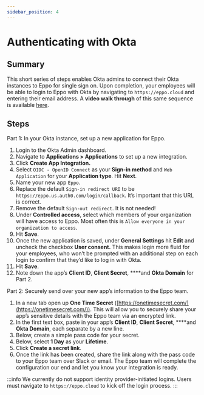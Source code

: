 ```yaml
---
sidebar_position: 4
---
```

# Authenticating with Okta

## Summary

This short series of steps enables Okta admins to connect their Okta instances to Eppo for single sign on. Upon completion, your employees will be able to login to Eppo with Okta by navigating to `https://eppo.cloud` and entering their email address. A **video walk through** of this same sequence is available [here](https://www.loom.com/share/2103c5f66b694e73937d0da3a6ecfcac).

## Steps

Part 1: In your Okta instance, set up a new application for Eppo.

1. Login to the Okta Admin dashboard.
2. Navigate to **Applications > Applications** to set up a new integration.
3. Click **Create App Integration.**
4. Select `OIDC - OpenID Connect` as your **Sign-in method** and `Web Application` for your **Application type**. Hit **Next**.
5. Name your new app `Eppo`.
6. Replace the default `Sign-in redirect URI` to be `https://eppo.us.auth0.com/login/callback`. It’s important that this URL is correct.
7. Remove the default `Sign-out redirect`. It is not needed!
8. Under **Controlled access**, select which members of your organization will have access to Eppo. Most often this is `Allow everyone in your organization to access`.
9. Hit **Save**.
10. Once the new application is saved, under **General Settings** hit **Edit** and uncheck the checkbox **User consent.** This makes login more fluid for your employees, who won’t be prompted with an additional step on each login to confirm that they’d like to log in with Okta.
11. Hit **Save**.
12. Note down the app’s **Client ID**, **Client Secret**, ****and **Okta Domain** for Part 2.

Part 2: Securely send over your new app’s information to the Eppo team.

1. In a new tab open up **One Time Secret** ([https://onetimesecret.com/](https://onetimesecret.com/)). This will allow you to securely share your app’s sensitive details with the Eppo team via an encrypted link.
2. In the first text box, paste in your app’s **Client ID**, **Client Secret**, ****and **Okta Domain**, each separate by a new line.
3. Below, create a simple pass code for your secret.
4. Below, select **1 Day** as your **Lifetime**.
5. Click **Create a secret link**.
6. Once the link has been created, share the link along with the pass code to your Eppo team over Slack or email. The Eppo team will complete the configuration our end and let you know your integration is ready.

:::info
We currently do not support identity provider-initiated logins. Users must navigate to `https://eppo.cloud` to kick off the login process.
:::